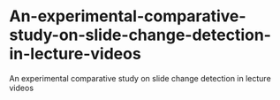 # An-experimental-comparative-study-on-slide-change-detection-in-lecture-videos
An experimental comparative study on slide change detection in lecture videos
